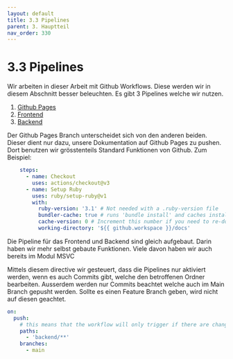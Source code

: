 ```yaml
---
layout: default
title: 3.3 Pipelines
parent: 3. Hauptteil
nav_order: 330
---
```


# 3.3 Pipelines

Wir arbeiten in dieser Arbeit mit Github Workflows. Diese werden wir in diesem Abschnitt besser beleuchten.
Es gibt 3 Pipelines welche wir nutzen.

1. [Github Pages](https://github.com/Euthal02/SemArb3_WeatherAPI/blob/main/.github/workflows/jekyll-gh-pages.yml)
2. [Frontend](https://github.com/Euthal02/SemArb3_WeatherAPI/blob/main/.github/workflows/frontend-deploy.yml)
3. [Backend](https://github.com/Euthal02/SemArb3_WeatherAPI/blob/main/.github/workflows/backend-deploy.yml)

Der Github Pages Branch unterscheidet sich von den anderen beiden. Dieser dient nur dazu, unsere Dokumentation auf Github Pages zu pushen. Dort benutzen wir grösstenteils Standard Funktionen von Github. Zum Beispiel:

```yaml
    steps:
      - name: Checkout
        uses: actions/checkout@v3
      - name: Setup Ruby
        uses: ruby/setup-ruby@v1
        with:
          ruby-version: '3.1' # Not needed with a .ruby-version file
          bundler-cache: true # runs 'bundle install' and caches installed gems automatically
          cache-version: 0 # Increment this number if you need to re-download cached gems
          working-directory: '${{ github.workspace }}/docs'
```

Die Pipeline für das Frontend und Backend sind gleich aufgebaut. Darin haben wir mehr selbst gebaute Funktionen. Viele davon haben wir auch bereits im Modul MSVC 

Mittels diesem directive wir gesteuert, dass die Pipelines nur aktiviert werden, wenn es auch Commits gibt, welche den betroffenen Ordner bearbeiten. Ausserdem werden nur Commits beachtet welche auch im Main Branch gepusht werden. Sollte es einen Feature Branch geben, wird nicht auf diesen geachtet.

```yaml
on:
  push:
    # this means that the workflow will only trigger if there are changes in this directory
    paths:
      - 'backend/**'
    branches:
      - main
```

